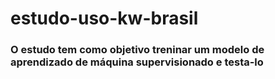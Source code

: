 # estudo-uso-kw-brasil
<h3>O estudo tem como objetivo treninar um modelo de aprendizado de máquina supervisionado e testa-lo</h3>
